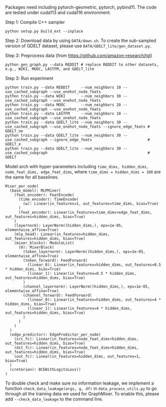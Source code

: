 Packages need including pytorch-geometric, pytorch, pybind11.
The code are tested under cuda113 and cuda116 environment.


Step 1: Compile C++ sampler
```
python setup.py build_ext --inplace
```

Step 2: Download data by using `DATA/down.sh`. To create the sub-sampled version of GDELT dataset, please use `DATA/GDELT_lite/gen_dataset.py`.

Step 3: Preprocess data (from https://github.com/amazon-research/tgl)
```
python gen_graph.py --data REDDIT # replace REDDIT to other datasets, e.g., WIKI, MOOC, LASTFM, and GDELT_lite
```

Step 3: Run experiment
```
python train.py --data REDDIT     --num_neighbors 10 --use_cached_subgraph --use_onehot_node_feats
python train.py --data WIKI       --num_neighbors 30 --use_cached_subgraph --use_onehot_node_feats
python train.py --data MOOC       --num_neighbors 20 --use_cached_subgraph --use_onehot_node_feats
python train.py --data LASTFM     --num_neighbors 10 --use_cached_subgraph --use_onehot_node_feats
python train.py --data GDELT_lite --num_neighbors 30 --use_cached_subgraph --use_onehot_node_feats --ignore_edge_feats # GDELT_ne 
python train.py --data GDELT_lite --num_neighbors 30 --use_cached_subgraph --ignore_edge_feats                         # GDELT_e
python train.py --data GDELT_lite --num_neighbors 30 --use_cached_subgraph                                             # GDELT
```

Model arch with hyper-parameters including `time_dims, hidden_dims, node_feat_dims, edge_feat_dims`, where `time_dims = hidden_dims = 100` are the same for all baselines.
```
Mixer_per_node(
  (base_model): MLPMixer(
    (feat_encoder): FeatEncode(
      (time_encoder): TimeEncode(
        (w): Linear(in_features=1, out_features=time_dims, bias=True)
      )
      (feat_encoder): Linear(in_features=time_dims+edge_feat_dims, out_features=hidden_dims, bias=True)
    )
    (layernorm): LayerNorm((hidden_dims,), eps=1e-05, elementwise_affine=True)
    (mlp_head): Linear(in_features=hidden_dims, out_features=hidden_dims, bias=True)
    (mixer_blocks): ModuleList(
      (0): MixerBlock(
        (token_layernorm): LayerNorm((hidden_dims,), eps=1e-05, elementwise_affine=True)
        (token_forward): FeedForward(
          (linear_0): Linear(in_features=hidden_dims, out_features=0.5 * hidden_dims, bias=True)
          (linear_1): Linear(in_features=0.5 * hidden_dims, out_features=hidden_dims, bias=True)
        )
        (channel_layernorm): LayerNorm((hidden_dims,), eps=1e-05, elementwise_affine=True)
        (channel_forward): FeedForward(
          (linear_0): Linear(in_features=hidden_dims, out_features=4 * hidden_dims, bias=True)
          (linear_1): Linear(in_features=4 * hidden_dims, out_features=hidden_dims, bias=True)
        )
      )
    )
  )
  (edge_predictor): EdgePredictor_per_node(
    (src_fc): Linear(in_features=node_feat_dims+hidden_dims, out_features=hidden_dims, bias=True)
    (dst_fc): Linear(in_features=node_feat_dims+hidden_dims, out_features=hidden_dims, bias=True)
    (out_fc): Linear(in_features=hidden_dims, out_features=1, bias=True)
  )
  (creterion): BCEWithLogitsLoss()
)
```

To double check and make sure no information leakage, we implement a function `check_data_leakage(args, g, df)` in `data_process_utils.py` to go through all the training data we used for GraphMixer. To enable this, please add `--check_data_leakage` to the command line.  